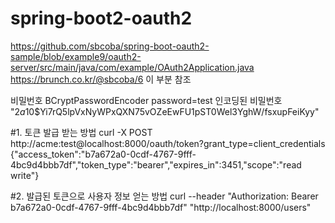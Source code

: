 # spring-boot2-oauth2
https://github.com/sbcoba/spring-boot-oauth2-sample/blob/example9/oauth2-server/src/main/java/com/example/OAuth2Application.java 
https://brunch.co.kr/@sbcoba/6
이 부분 참조

비밀번호 BCryptPasswordEncoder password=test 
인코딩된 비밀번호 "$2a$10$Yi7rQ5lpVxNyWPxQXN75vOZeEwFU1pST0Wel3YghW/fsxupFeiKyy"

#1. 토큰 발급 받는 방법
curl -X POST http://acme:test@localhost:8000/oauth/token\?grant_type\=client_credentials
{"access_token":"b7a672a0-0cdf-4767-9fff-4bc9d4bbb7df","token_type":"bearer","expires_in":3451,"scope":"read write"}

#2. 발급된 토큰으로 사용자 정보 얻는 방법
curl --header "Authorization: Bearer b7a672a0-0cdf-4767-9fff-4bc9d4bbb7df" "http://localhost:8000/users"
